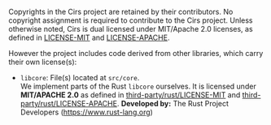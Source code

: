 Copyrights in the Cirs project are retained by their contributors. No copyright
assignment is required to contribute to the Cirs project. Unless otherwise
noted, Cirs is dual licensed under MIT/Apache 2.0 licenses, as defined in
[LICENSE-MIT](LICENSE-MIT) and [LICENSE-APACHE](LICENSE-APACHE).

However the project includes code derived from other libraries,
which carry their own license(s):

<!-- THIRD PARTY -->

* `libcore`: File(s) located at `src/core`.<br>
We implement parts of the Rust `libcore` ourselves. It is licensed under
**MIT/APACHE 2.0** as defined in
[third-party/rust/LICENSE-MIT](third-party/rust/LICENSE-MIT) and
[third-party/rust/LICENSE-APACHE](third-party/rust/LICENSE-APACHE). **Developed
by:** The Rust Project Developers (https://www.rust-lang.org)

<!-- END THIRD PARTY -->
